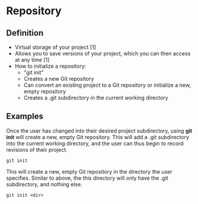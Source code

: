 # Repository


## Definition

* Virtual storage of your project [1]
* Allows you to save versions of your project, which you can then access at any time [1]
* How to initialize a repository:
    * "git init"
    * Creates a new Git repository
    * Can convert an existing project to a Git repository or initialize a new, empty repository
    * Creates a .git subdirectory in the current working directory

## Examples


Once the user has changed into their desired project subdirectory, using **git init** will create a new, empty Git repository.
This will add a .git subdirectory into the current working directory, and the user can thus begin to record revisions of their project.
```
git init
```

This will create a new, empty Git repository in the directory the user specifies. Similar to above, the this directory will only have the 
.git subdirectory, and nothing else.
```
git init <dir>